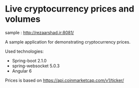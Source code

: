 Live cryptocurrency prices and volumes
====================
sample : http://rezaarshad.ir:8081/

A sample application for demonstrating cryptocurrency prices. 

Used technologies:

* Spring-boot 2.1.0
* spring-websocket 5.0.3
* Angular 6

Prices is based on https://api.coinmarketcap.com/v1/ticker/
